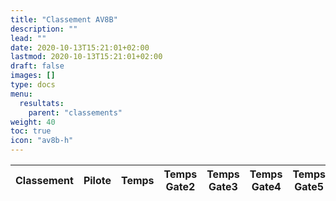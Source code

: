 ```yaml
---
title: "Classement AV8B"
description: ""
lead: ""
date: 2020-10-13T15:21:01+02:00
lastmod: 2020-10-13T15:21:01+02:00
draft: false
images: []
type: docs
menu:
  resultats:
    parent: "classements"
weight: 40
toc: true
icon: "av8b-h"
---
```


<!-- Flag icons -->
<link href="https://cdnjs.cloudflare.com/ajax/libs/flag-icon-css/6.6.6/css/flag-icons.min.css" rel="stylesheet">

<div class="table-responsive">
<table
  id="table"
  data-toggle="table"
  data-search="true"
  data-data-type="text"
  data-pagination="true"
  data-page-size="25"
  data-response-handler="responseHandler"
  data-url="/data/classement_AV8BNA.json">
  <thead>
    <tr>
      <th data-field="Rang" data-sortable="true">Classement</th>
      <th data-field="Nom du joueur">Pilote</th>
      <th data-field="Temps" data-sortable="true">Temps</th>
      <th data-field="Temps intermédiaire1 (s)" data-sortable="true">Temps Gate2</th>
      <th data-field="Temps intermédiaire2 (s)" data-sortable="true">Temps Gate3</th>
      <th data-field="Temps intermédiaire3 (s)" data-sortable="true">Temps Gate4</th>
      <th data-field="Temps intermédiaire4 (s)" data-sortable="true">Temps Gate5</th>
      <th data-field="Temps intermédiaire5 (s)" data-sortable="true">Temps Gate6</th>
      <th data-field="Bonus temps (s)" data-sortable="true">Bonus temps</th>
    </tr>
  </thead>
</table>
</div>

<script>
  function responseHandler(res) {
    return JSON.parse(res)
  }
</script>
<link rel="stylesheet" href="https://unpkg.com/bootstrap-table@1.20.1/dist/bootstrap-table.min.css">
<script src="https://cdn.jsdelivr.net/npm/jquery/dist/jquery.min.js"></script>
<script src="https://unpkg.com/bootstrap-table@1.20.1/dist/bootstrap-table.min.js"></script>

